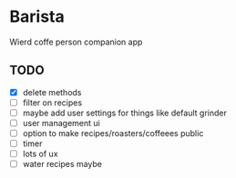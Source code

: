 # Barista
Wierd coffe person companion app

## TODO
- [x] delete methods
- [ ] filter on recipes
- [ ] maybe add user settings for things like default grinder
- [ ] user management ui
- [ ] option to make recipes/roasters/coffeees public
- [ ] timer
- [ ] lots of ux
- [ ] water recipes maybe

